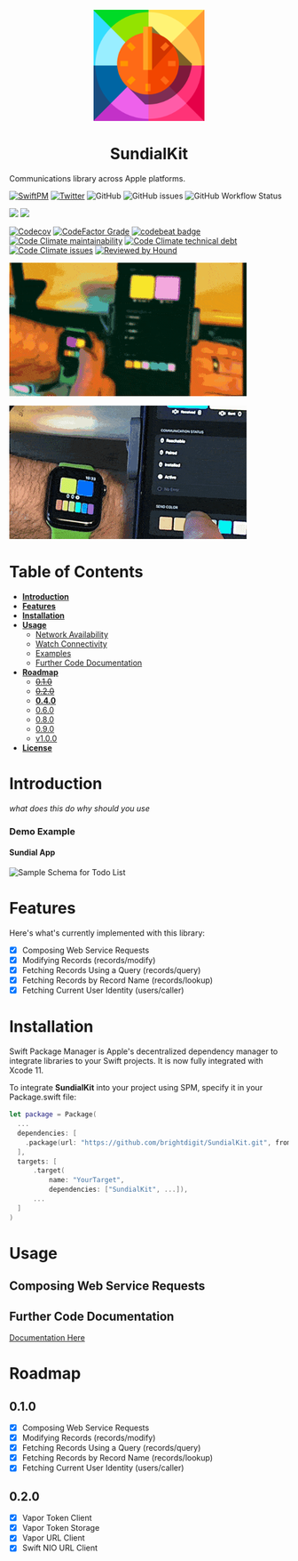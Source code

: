<p align="center">
    <img alt="SundialKit" title="SundialKit" src="Assets/logo.svg" height="200">
</p>
<h1 align="center"> SundialKit </h1>

Communications library across Apple platforms.

[![SwiftPM](https://img.shields.io/badge/SPM-Linux%20%7C%20iOS%20%7C%20macOS%20%7C%20watchOS%20%7C%20tvOS-success?logo=swift)](https://swift.org)
[![Twitter](https://img.shields.io/badge/twitter-@brightdigit-blue.svg?style=flat)](http://twitter.com/brightdigit)
![GitHub](https://img.shields.io/github/license/brightdigit/SundialKit)
![GitHub issues](https://img.shields.io/github/issues/brightdigit/SundialKit)
![GitHub Workflow Status](https://img.shields.io/github/workflow/status/brightdigit/SundialKit/SundialKit?label=actions&logo=github)

[![](https://img.shields.io/endpoint?url=https%3A%2F%2Fswiftpackageindex.com%2Fapi%2Fpackages%2Fbrightdigit%2FSundialKit%2Fbadge%3Ftype%3Dswift-versions)](https://swiftpackageindex.com/brightdigit/SundialKit)
[![](https://img.shields.io/endpoint?url=https%3A%2F%2Fswiftpackageindex.com%2Fapi%2Fpackages%2Fbrightdigit%2FSundialKit%2Fbadge%3Ftype%3Dplatforms)](https://swiftpackageindex.com/brightdigit/SundialKit)


[![Codecov](https://img.shields.io/codecov/c/github/brightdigit/SundialKit)](https://codecov.io/gh/brightdigit/SundialKit)
[![CodeFactor Grade](https://img.shields.io/codefactor/grade/github/brightdigit/SundialKit)](https://www.codefactor.io/repository/github/brightdigit/SundialKit)
[![codebeat badge](https://codebeat.co/badges/c47b7e58-867c-410b-80c5-57e10140ba0f)](https://codebeat.co/projects/github-com-brightdigit-SundialKit-main)
[![Code Climate maintainability](https://img.shields.io/codeclimate/maintainability/brightdigit/SundialKit)](https://codeclimate.com/github/brightdigit/SundialKit)
[![Code Climate technical debt](https://img.shields.io/codeclimate/tech-debt/brightdigit/SundialKit?label=debt)](https://codeclimate.com/github/brightdigit/SundialKit)
[![Code Climate issues](https://img.shields.io/codeclimate/issues/brightdigit/SundialKit)](https://codeclimate.com/github/brightdigit/SundialKit)
[![Reviewed by Hound](https://img.shields.io/badge/Reviewed_by-Hound-8E64B0.svg)](https://houndci.com)


![](Assets/Readme-Sundial.gif)

![](Assets/Reachable-Sundial.gif)



# Table of Contents

   * [**Introduction**](#introduction)
   * [**Features**](#features)
   * [**Installation**](#installation)
   * [**Usage**](#usage)
      * [Network Availability](#fetching-records-using-a-query-recordsquery)
      * [Watch Connectivity](#fetching-records-by-record-name-recordslookup)
      * [Examples](#examples)
      * [Further Code Documentation](#further-code-documentation)
   * [**Roadmap**](#roadmap)
      * [~~0.1.0~~](#010)
      * [~~0.2.0~~](#020)
      * [**0.4.0**](#040)
      * [0.6.0](#060)
      * [0.8.0](#080)
      * [0.9.0](#090)
      * [v1.0.0](#v100)
   * [**License**](#license)

# Introduction

_what does this do_
_why should you use_



### Demo Example

#### Sundial App

![Sample Schema for Todo List](Assets/CloudKitDB-Demo-Schema.jpg)

# Features 

Here's what's currently implemented with this library:

- [x] Composing Web Service Requests
- [x] Modifying Records (records/modify)
- [x] Fetching Records Using a Query (records/query)
- [x] Fetching Records by Record Name (records/lookup)
- [x] Fetching Current User Identity (users/caller)

# Installation

Swift Package Manager is Apple's decentralized dependency manager to integrate libraries to your Swift projects. It is now fully integrated with Xcode 11.

To integrate **SundialKit** into your project using SPM, specify it in your Package.swift file:

```swift    
let package = Package(
  ...
  dependencies: [
    .package(url: "https://github.com/brightdigit/SundialKit.git", from: "0.2.0")
  ],
  targets: [
      .target(
          name: "YourTarget",
          dependencies: ["SundialKit", ...]),
      ...
  ]
)
```

# Usage 

## Composing Web Service Requests

## Further Code Documentation

[Documentation Here](/Documentation/Reference/README.md)

# Roadmap

<!-- https://developer.apple.com/library/archive/documentation/DataManagement/Conceptual/CloudKitWebServicesReference/index.html#//apple_ref/doc/uid/TP40015240-CH41-SW1 -->

## 0.1.0

- [x] Composing Web Service Requests
- [x] Modifying Records (records/modify)
- [x] Fetching Records Using a Query (records/query)
- [x] Fetching Records by Record Name (records/lookup)
- [x] Fetching Current User Identity (users/caller)

## 0.2.0 

- [x] Vapor Token Client
- [x] Vapor Token Storage
- [x] Vapor URL Client
- [x] Swift NIO URL Client
